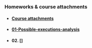 ### Homeworks & course attachments

* #### [Course attachments](course-attachments)

* #### [01-Possible-executions-analysis](01-possible-executions-analysis)

* #### 02. []
